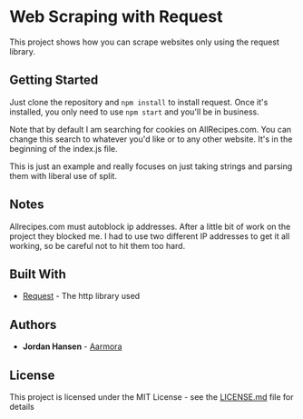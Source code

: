 # Web Scraping with Request

This project shows how you can scrape websites only using the request library.

## Getting Started

Just clone the repository and `npm install` to install request. Once it's installed, you only need to use `npm start` and you'll be in business.

Note that by default I am searching for cookies on AllRecipes.com. You can change this search to whatever you'd like or to any other website. It's in the beginning of the index.js file.

This is just an example and really focuses on just taking strings and parsing them with liberal use of split.

## Notes

Allrecipes.com must autoblock ip addresses. After a little bit of work on the project they blocked me. I had to use two different IP addresses to get it all working, so be careful not to hit them too hard.

## Built With

* [Request](https://github.com/request/request) - The http library used

## Authors

* **Jordan Hansen** - [Aarmora](https://github.com/aarmora)


## License

This project is licensed under the MIT License - see the [LICENSE.md](LICENSE.md) file for details
